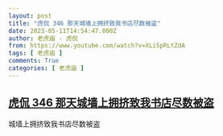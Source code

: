 ```yaml
---
layout: post
title: "虎侃 346 那天城墙上拥挤致我书店尽数被盗"
date: 2023-05-11T14:54:47.000Z
author: 老虎庙 · 虎侃
from: https://www.youtube.com/watch?v=XLiSpRLtZdA
tags: [ 老虎庙 ]
comments: True
categories: [ 老虎庙 ]
---
```

<!--1683816887000-->
[虎侃 346 那天城墙上拥挤致我书店尽数被盗](https://www.youtube.com/watch?v=XLiSpRLtZdA)
------

<div>
城墙上拥挤致我书店尽数被盗
</div>
